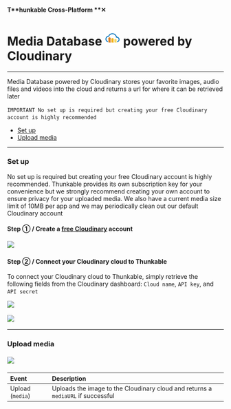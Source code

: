 #### T**hunkable Cross-Platform **✕

# Media Database ![](/assets/cloudinary-icon.png) powered by Cloudinary

---

Media Database powered by Cloudinary stores your favorite images, audio files and videos into the cloud and returns a url for where it can be retrieved later

`IMPORTANT No set up is required but creating your free Cloudinary account is highly recommended`

* [Set up](#set-up)
* [Upload media](#upload-media)

---

### Set up

No set up is required but creating your free Cloudinary account is highly recommended. Thunkable provides its own subscription key for your convenience but we strongly recommend creating your own account to ensure privacy for your uploaded media. We also have a current media size limit of 10MB per app and we may periodically clean out our default Cloudinary account

#### Step ① / Create a [free Cloudinary](https://cloudinary.com/) account

#### ![](/assets/media-db-cloudinary-✕-fig-1.png)

#### Step ② / Connect your Cloudinary cloud to Thunkable

To connect your Cloudinary cloud to Thunkable, simply retrieve the following fields from the Cloudinary dashboard: `Cloud name`, `API key`, and `API secret`

![](/assets/media-db-cloudinary-✕-fig-4.png)

![](/assets/media-db-cloudinary-✕-fig-2.png)

---

### Upload media

#### ![](/assets/media-db-cloudinary-✕-fig-3.png)

| Event | Description |
| :--- | :--- |
| Upload \(`media`\) | Uploads the image to the Cloudinary cloud and returns a `mediaURL` if successful |



